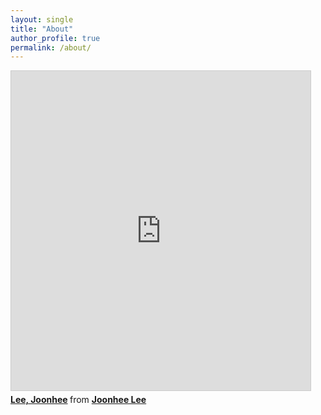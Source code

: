 ```yaml
---
layout: single
title: "About"
author_profile: true
permalink: /about/
---
```


<iframe src="https://www.slideshare.net/slideshow/embed_code/key/yvu9NYbnyRELdb" width="479" height="511" frameborder="0" marginwidth="0" marginheight="0" scrolling="no" style="border:1px solid #CCC; border-width:1px; margin-bottom:5px; max-width: 100%;" allowfullscreen> </iframe> <div style="margin-bottom:5px"> <strong> <a href="https://www.slideshare.net/secret/yvu9NYbnyRELdb" title="Lee, Joonhee" target="_blank">Lee, Joonhee</a> </strong> from <strong><a href="https://www.slideshare.net/ssuser4e6f0f" target="_blank">Joonhee Lee</a></strong> </div>
